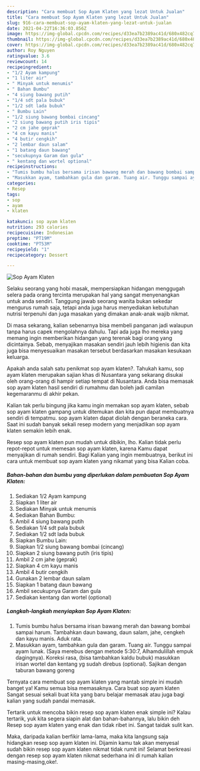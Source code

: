 ```yaml
---
description: "Cara membuat Sop Ayam Klaten yang lezat Untuk Jualan"
title: "Cara membuat Sop Ayam Klaten yang lezat Untuk Jualan"
slug: 916-cara-membuat-sop-ayam-klaten-yang-lezat-untuk-jualan
date: 2021-04-22T16:36:03.856Z
image: https://img-global.cpcdn.com/recipes/d33ea7b2389ac41d/680x482cq70/sop-ayam-klaten-foto-resep-utama.jpg
thumbnail: https://img-global.cpcdn.com/recipes/d33ea7b2389ac41d/680x482cq70/sop-ayam-klaten-foto-resep-utama.jpg
cover: https://img-global.cpcdn.com/recipes/d33ea7b2389ac41d/680x482cq70/sop-ayam-klaten-foto-resep-utama.jpg
author: Roy Nguyen
ratingvalue: 3.6
reviewcount: 14
recipeingredient:
- "1/2 Ayam kampung"
- "1 liter air"
- " Minyak untuk menumis"
- " Bahan Bumbu"
- "4 siung bawang putih"
- "1/4 sdt pala bubuk"
- "1/2 sdt lada bubuk"
- " Bumbu Lain"
- "1/2 siung bawang bombai cincang"
- "2 siung bawang putih iris tipis"
- "2 cm jahe geprak"
- "4 cm kayu manis"
- "4 butir cengkih"
- "2 lembar daun salam"
- "1 batang daun bawang"
- "secukupnya Garam dan gula"
- " kentang dan wortel optional"
recipeinstructions:
- "Tumis bumbu halus bersama irisan bawang merah dan bawang bombai sampai harum. Tambahkan daun bawang, daun salam, jahe, cengkeh dan kayu manis. Aduk rata."
- "Masukkan ayam, tambahkan gula dan garam. Tuang air. Tunggu sampai ayam lunak. (Saya merebus dengan metode 5:30:7, Alhamdulillah empuk dagingnya). Koreksi rasa, (bisa tambahkan kaldu bubuk) masukkan irisan wortel dan kentang yg sudah direbus (optional). Sajikan dengan taburan bawang goreng"
categories:
- Resep
tags:
- sop
- ayam
- klaten

katakunci: sop ayam klaten 
nutrition: 293 calories
recipecuisine: Indonesian
preptime: "PT19M"
cooktime: "PT53M"
recipeyield: "1"
recipecategory: Dessert

---
```



![Sop Ayam Klaten](https://img-global.cpcdn.com/recipes/d33ea7b2389ac41d/680x482cq70/sop-ayam-klaten-foto-resep-utama.jpg)

Selaku seorang yang hobi masak, mempersiapkan hidangan menggugah selera pada orang tercinta merupakan hal yang sangat menyenangkan untuk anda sendiri. Tanggung jawab seorang  wanita bukan sekedar mengurus rumah saja, tetapi anda juga harus menyediakan kebutuhan nutrisi terpenuhi dan juga masakan yang dimakan anak-anak wajib nikmat.

Di masa  sekarang, kalian sebenarnya bisa membeli panganan jadi walaupun tanpa harus capek mengolahnya dahulu. Tapi ada juga lho mereka yang memang ingin memberikan hidangan yang terenak bagi orang yang dicintainya. Sebab, menyajikan masakan sendiri jauh lebih higienis dan kita juga bisa menyesuaikan masakan tersebut berdasarkan masakan kesukaan keluarga. 



Apakah anda salah satu penikmat sop ayam klaten?. Tahukah kamu, sop ayam klaten merupakan sajian khas di Nusantara yang sekarang disukai oleh orang-orang di hampir setiap tempat di Nusantara. Anda bisa memasak sop ayam klaten hasil sendiri di rumahmu dan boleh jadi camilan kegemaranmu di akhir pekan.

Kalian tak perlu bingung jika kamu ingin memakan sop ayam klaten, sebab sop ayam klaten gampang untuk ditemukan dan kita pun dapat membuatnya sendiri di tempatmu. sop ayam klaten dapat diolah dengan beraneka cara. Saat ini sudah banyak sekali resep modern yang menjadikan sop ayam klaten semakin lebih enak.

Resep sop ayam klaten pun mudah untuk dibikin, lho. Kalian tidak perlu repot-repot untuk memesan sop ayam klaten, karena Kamu dapat menyajikan di rumah sendiri. Bagi Kalian yang ingin membuatnya, berikut ini cara untuk membuat sop ayam klaten yang nikamat yang bisa Kalian coba.

<!--inarticleads1-->

##### Bahan-bahan dan bumbu yang diperlukan dalam pembuatan Sop Ayam Klaten:

1. Sediakan 1/2 Ayam kampung
1. Siapkan 1 liter air
1. Sediakan  Minyak untuk menumis
1. Sediakan  Bahan Bumbu:
1. Ambil 4 siung bawang putih
1. Sediakan 1/4 sdt pala bubuk
1. Sediakan 1/2 sdt lada bubuk
1. Siapkan  Bumbu Lain:
1. Siapkan 1/2 siung bawang bombai (cincang)
1. Siapkan 2 siung bawang putih (iris tipis)
1. Ambil 2 cm jahe (geprak)
1. Siapkan 4 cm kayu manis
1. Ambil 4 butir cengkih
1. Gunakan 2 lembar daun salam
1. Siapkan 1 batang daun bawang
1. Ambil secukupnya Garam dan gula
1. Sediakan  kentang dan wortel (optional)




<!--inarticleads2-->

##### Langkah-langkah menyiapkan Sop Ayam Klaten:

1. Tumis bumbu halus bersama irisan bawang merah dan bawang bombai sampai harum. Tambahkan daun bawang, daun salam, jahe, cengkeh dan kayu manis. Aduk rata.
1. Masukkan ayam, tambahkan gula dan garam. Tuang air. Tunggu sampai ayam lunak. (Saya merebus dengan metode 5:30:7, Alhamdulillah empuk dagingnya). Koreksi rasa, (bisa tambahkan kaldu bubuk) masukkan irisan wortel dan kentang yg sudah direbus (optional). Sajikan dengan taburan bawang goreng




Ternyata cara membuat sop ayam klaten yang mantab simple ini mudah banget ya! Kamu semua bisa memasaknya. Cara buat sop ayam klaten Sangat sesuai sekali buat kita yang baru belajar memasak atau juga bagi kalian yang sudah pandai memasak.

Tertarik untuk mencoba bikin resep sop ayam klaten enak simple ini? Kalau tertarik, yuk kita segera siapin alat dan bahan-bahannya, lalu bikin deh Resep sop ayam klaten yang enak dan tidak ribet ini. Sangat taidak sulit kan. 

Maka, daripada kalian berfikir lama-lama, maka kita langsung saja hidangkan resep sop ayam klaten ini. Dijamin kamu tak akan menyesal sudah bikin resep sop ayam klaten nikmat tidak rumit ini! Selamat berkreasi dengan resep sop ayam klaten nikmat sederhana ini di rumah kalian masing-masing,oke!.

